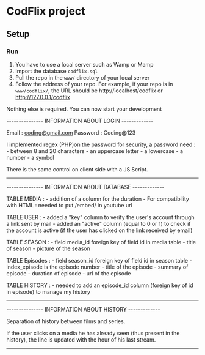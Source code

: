 # CodFlix project

## Setup

### Run
1. You have to use a local server such as Wamp or Mamp
1. Import the database `codflix.sql`
1. Pull the repo in the `www/` directory of your local server
1. Follow the address of your repo. For example, if your repo is in ``www/codflix/``, the URL should be http://localhost/codflix or http://127.0.0.1/codflix

Nothing else is required. You can now start your development

--------------- INFORMATION ABOUT LOGIN -------------

Email : coding@gmail.com
Password : Coding@123

I implemented regex (PHP)on the password for security, a password need :
	- between 8 and 20 characters
	- an uppercase letter
	- a lowercase
	- a number
	- a symbol

There is the same control on client side with a JS Script.


----------------------------------------------------- 

--------------- INFORMATION ABOUT DATABASE -------------

TABLE MEDIA : 
	- addition of a column for the duration
	- For compatibility with HTML : needed to put /embed/ in youtube url 

TABLE USER : 
	- added a "key" column to verify the user's account through a link sent by mail
	- added an "active" column (equal to 0 or 1) to check if the account is active (if the user has clicked on the link received by email)

TABLE SEASON :
	- field media_id foreign key of field id in media table
	- title of season
	- picture of the season

TABLE Episodes :
	- field season_id foreign key of field id in season table
	- index_episode is the episode number
	- title of the episode
	- summary of episode
	- duration of episode
	- url of the episode

TABLE HISTORY : 
	- needed to add an episode_id column (foreign key of id in episode) to manage my history

-----------------------------------------------------

--------------- INFORMATION ABOUT HISTORY -------------

Separation of history between films and series.

If the user clicks on a media he has already seen (thus present in the history), the line is updated with the hour of his last stream.


----------------------------------------------------- 